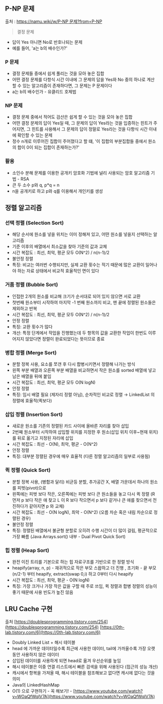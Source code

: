 ## P-NP 문제
출처 : [https://namu.wiki/w/P-NP 문제?from=P-NP](https://namu.wiki/w/P-NP%20%EB%AC%B8%EC%A0%9C?from=P-NP)

> 결정 문제
- 답이 Yes 아니면 No로 반호나되는 문제
- 예를 들어, 'a는 b의 배수인가?'
> 

### P 문제

- 결정 문제들 중에서 쉽게 풀리는 것을 모아 놓은 집합
- 어떤 결정 문제를 다항식 시간 이내에 그 문제의 답을 Yes와 No 중의 하나로 계산할 수 있는 알고리즘이 존재하다면, 그 문제는 P 문제이다
- a는 b의 배수인가 - 유클리드 호제법

### NP 문제

- 결정 문제 중에서 적어도 검산은 쉽게 할 수 있는 것을 모아 놓은 집합
- 어떤 결정 문제의 답이 Yes일 때, 그 문제의 답이 Yes라는 것을 입증하는 힌트가 주어지면, 그 힌트를 사용해서 그 문제의 답이 정말로 Yes라는 것을 다항식 시간 이내에 확인할 수 있는 문제
- 정수 n개로 이루어진 집합이 주어졌다고 할 떄, '이 집합의 부분집합들 중에서 원소의 합이 0이 되는 집합이 존재하는가?'

### 활용

- 소인수 분해 문제를 이용한 공개키 암호화 기법에 널리 사용되는 암호 알고리즘 기법 - RSA
- 큰 두 소수 p와 q, p*q = n
- n을 공개키로 하고 p와 q를 이용해서 개인키를 생성

## 정렬 알고리즘

### 선택 정렬 (Selection Sort)

- 해당 순서에 원소를 넣을 위치는 이미 정해져 있고, 어떤 원소를 넣을지 선택하는 알고리즘
- 기준 이후의 배열에서 최소값을 찾아 기준의 값과 교체
- 시간 복잡도 : 최선, 최악, 평균 모두 O(N^2) / n(n-1)/2
- 불안정 정렬
- 특징: 비교는 여러번 수행되지만, 실제 교환 횟수는 적기 때문에 많은 교환이 일어나야 하는 자료 상태에서 비교적 효율적인 면이 있다

### 거품 정렬 (Bubble Sort)

- 인접한 2개의 원소를 비교해 크기가 순서대로 되어 있지 않으면 서로 교환
- 첫번째 원소부터 시작하여 마지막 -1 번째 원소까지 비교, 맨 끝에 정렬된 원소들은 제외하고 반복
- 시간 복잡도 : 최선, 최악, 평균 모두 O(N^2) / n(n-1)/2
- 안정 정렬
- 특징: 교환 횟수가 많다
- 개선: 특정 단계에서 작업을 진행했는데 두 항목의 값을 교환한 작업이 한번도 이루어지지 않았다면 정렬이 완료되었다는 뜻이므로 종료

### 병합 정렬 (Merge Sort)

- 분할 정복 사용, 요소를 쪼갠 후 다시 합병시키면서 정렬해 나가는 방식
- 왼쪽 부분 배열과 오른쪽 부분 배열을 비교하면서 작은 원소를 sorted 배열에 넣고 남은 배열을 뒤에 붙임
- 시간 복잡도 : 최선, 최악, 평균 모두 O(N logN)
- 안정 정렬
- 특징: 임시 배열 필요 (제자리 정렬 아님), 순차적인 비교로 정렬 → LinkedList 의 정렬에 효율적(퀵보다)

### 삽입 정렬 (Insertion Sort)

- 새로운 원소를 기존의 정렬된 카드 사이에 올바른 자리를 찾아 삽입
- 2번째 원소부터 시작하여 삽입할 위치를 지정한 후 원소(삽입 위치 이후~현재 위치)를 뒤로 옮기고 지정된 자리에 삽입
- 시간 복잡도 : 최선 - O(N), 최악, 평균 - O(N^2)
- 안정 정렬
- 특징: 대부분 정렬된 경우에 매우 효율적 (다른 정렬 알고리즘의 일부로 사용됨)

### 퀵 정렬 (Quick Sort)

- 분할 정복 사용, (병합과 달리) 비균등 분할, 추가공간 X, 배열 가운데서 하나의 원소를 피벗(pivot)으로
- 왼쪽에는 피벗 보다 작은, 오른쪽에는 피벗 보다 큰 원소들을 놓고 다시 퀵 정렬 (R 먼저 p 보다 작은 애 찾고 L 이 R 보다 작으면서 p 보다 같거나 큰 애를 찾으면서 전진하다가 같아지면 p 와 교체)
- 시간 복잡도 : 최선 - O(N logN), 최악 - O(N^2) (오름 차순 혹은 내림 차순으로 정렬된 경우)
- 불안정 정렬
- 특징: 정렬된 배열에서 불균형 분할로 오히려 수행 시간이 더 많이 걸림, 평균적으로 가장 빠름 (Java Arrays.sort() 내부 - Dual Pivot Quick Sort)

### 힙 정렬 (Heap Sort)

- 완전 이진 트리를 기본으로 하는 힙 자료구조를 기반으로 한 정렬 방식
- heapify(array, n, p) - 재귀적으로 작은 부모 스왑하고 더 진행 , 초기화 - 끝 부모(n/2-1) 부터 heapify, extract(swap 0,i) 하고 0부터 다시 heapify
- 시간 복잡도 : 최선, 최악, 평균 - O(N logN)
- 특징: 가장 크거나 가장 작은 값을 구할 때 주로 쓰임, 퀵 정렬과 합병 정렬의 성능이 좋기 때문에 사용 빈도가 높진 않음

## LRU Cache 구현
출처 
[https://doublesprogramming.tistory.com/254](https://doublesprogramming.tistory.com/254)
[https://0th-lab.tistory.com/6](https://0th-lab.tistory.com/6)

- Doubly Linked List + 해시 테이블
- head 에 가까운 데이터일수록 최근에 사용한 데이터, tail에 가까울수록 가장 오랫동안 사용하지 않은 데이터
- 삽입된 데이터를 사용하게 되면 head로 옮겨 우선순위를 높임
- 해시 테이블은 이중 연결 리스트에서 빠른 검색을 위해 사용된다 (접근의 성능 개선)
- 캐시에서 항복을 가져올 때, 해시 테이블을 참조해보고 없다면 캐시에 없다는 것을 의미
- Java의 LinkedHashMap
- O(1) 으로 구현하기 - 꼭 해보기! - [https://www.youtube.com/watch?v=WOaQfWqlV7A](https://www.youtube.com/watch?v=WOaQfWqlV7A)
